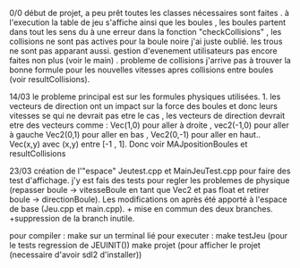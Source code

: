 0/0 début de projet, a peu prêt toutes les classes nécessaires sont faites . à l'execution la table de jeu s'affiche ainsi que les boules , les boules partent dans tout les sens du à une erreur dans la fonction "checkCollisions" , les collisions ne sont pas actives pour la boule noire j'ai juste oublié. les trous ne sont pas apparant aussi. gestion d'evenement utilisateurs pas encore faites non plus (voir le main) . probleme de collisions j'arrive pas à trouver la bonne formule pour les nouvelles vitesses apres collisions entre boules (voir resultCollisions).

14/03 le probleme principal est sur les formules physiques utilisées. 1. les vecteurs de direction ont un impact sur la force des boules et donc leurs vitesses se qui ne devrait pas etre le cas , les vecteurs de direction devrait etre des vecteurs comme : Vec(1,0) pour aller à droite , vec2(-1,0) pour aller à gauche Vec2(0,1) pour aller en bas , Vec2(0,-1) pour aller en haut.. Vec(x,y) avec (x,y) entre [-1 , 1]. Donc voir MAJpositionBoules et resultCollisions

23/03 création de l'"espace" Jeutest.cpp et MainJeuTest.cpp pour faire des test d'affichage. j'y est fais des tests pour regler les problemes de physique (repasser boule -> vitesseBoule en tant que Vec2 et pas float et retirer boule -> directionBoule). Les modifications on après été apporté à l'espace de base (Jeu.cpp et main.cpp). + mise en commun des deux branches. +suppression de la branch inutile.

pour compiler : make sur un terminal lié pour executer : make testJeu (pour le tests regression de JEUINIT()) make projet (pour afficher le projet (necessaire d'avoir sdl2 d'installer))
